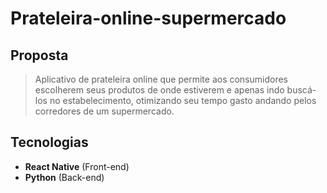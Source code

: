 # Prateleira-online-supermercado

## Proposta
> Aplicativo de prateleira online que permite aos consumidores escolherem seus produtos de onde estiverem e apenas indo buscá-los no estabelecimento, otimizando seu tempo gasto andando pelos corredores de um supermercado.

## Tecnologias
- **React Native** (Front-end)
- **Python** (Back-end)
